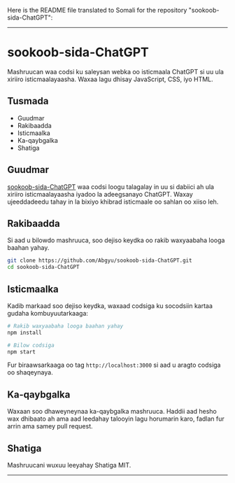 Here is the README file translated to Somali for the repository "sookoob-sida-ChatGPT":

---

# sookoob-sida-ChatGPT

Mashruucan waa codsi ku saleysan webka oo isticmaala ChatGPT si uu ula xiriiro isticmaalayaasha. Waxaa lagu dhisay JavaScript, CSS, iyo HTML.

## Tusmada
- Guudmar
- Rakibaadda
- Isticmaalka
- Ka-qaybgalka
- Shatiga

## Guudmar
[sookoob-sida-ChatGPT](https://sookoob-sida-chat-gpt.vercel.app) waa codsi loogu talagalay in uu si dabiici ah ula xiriiro isticmaalayaasha iyadoo la adeegsanayo ChatGPT. Waxay ujeeddadeedu tahay in la bixiyo khibrad isticmaale oo sahlan oo xiiso leh.

## Rakibaadda
Si aad u bilowdo mashruuca, soo dejiso keydka oo rakib waxyaabaha looga baahan yahay.

```sh
git clone https://github.com/Abgyu/sookoob-sida-ChatGPT.git
cd sookoob-sida-ChatGPT
```

## Isticmaalka
Kadib markaad soo dejiso keydka, waxaad codsiga ku socodsiin kartaa gudaha kombuyuutarkaaga:

```sh
# Rakib waxyaabaha looga baahan yahay
npm install

# Bilow codsiga
npm start
```

Fur biraawsarkaaga oo tag `http://localhost:3000` si aad u aragto codsiga oo shaqeynaya.

## Ka-qaybgalka
Waxaan soo dhaweyneynaa ka-qaybgalka mashruuca. Haddii aad hesho wax dhibaato ah ama aad leedahay talooyin lagu horumarin karo, fadlan fur arrin ama samey pull request.

## Shatiga
Mashruucani wuxuu leeyahay Shatiga MIT.

---

